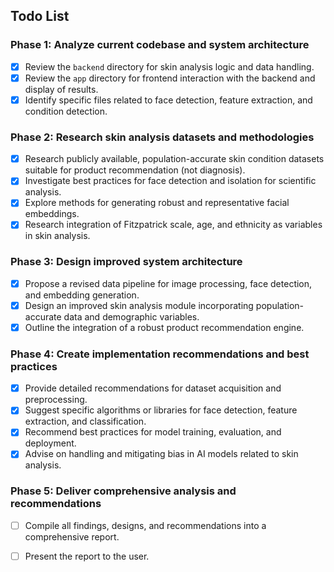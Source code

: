 ## Todo List

### Phase 1: Analyze current codebase and system architecture
- [x] Review the `backend` directory for skin analysis logic and data handling.
- [x] Review the `app` directory for frontend interaction with the backend and display of results.
- [x] Identify specific files related to face detection, feature extraction, and condition detection.

### Phase 2: Research skin analysis datasets and methodologies
- [x] Research publicly available, population-accurate skin condition datasets suitable for product recommendation (not diagnosis).
- [x] Investigate best practices for face detection and isolation for scientific analysis.
- [x] Explore methods for generating robust and representative facial embeddings.
- [x] Research integration of Fitzpatrick scale, age, and ethnicity as variables in skin analysis.

### Phase 3: Design improved system architecture
- [x] Propose a revised data pipeline for image processing, face detection, and embedding generation.
- [x] Design an improved skin analysis module incorporating population-accurate data and demographic variables.
- [x] Outline the integration of a robust product recommendation engine.

### Phase 4: Create implementation recommendations and best practices
- [x] Provide detailed recommendations for dataset acquisition and preprocessing.
- [x] Suggest specific algorithms or libraries for face detection, feature extraction, and classification.
- [x] Recommend best practices for model training, evaluation, and deployment.
- [x] Advise on handling and mitigating bias in AI models related to skin analysis.

### Phase 5: Deliver comprehensive analysis and recommendations
- [ ] Compile all findings, designs, and recommendations into a comprehensive report.
- [ ] Present the report to the user.

